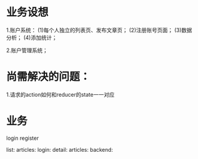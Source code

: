 # 业务设想
1.账户系统：
(1)每个人独立的列表页、发布文章页；
(2)注册账号页面；
(3)数据分析；
(4)添加统计；

2.账户管理系统；

# 尚需解决的问题：
1.请求的action如何和reducer的state一一对应

# 业务

login
register

list:
  articles:
  login:
detail:
  articles:
backend:






